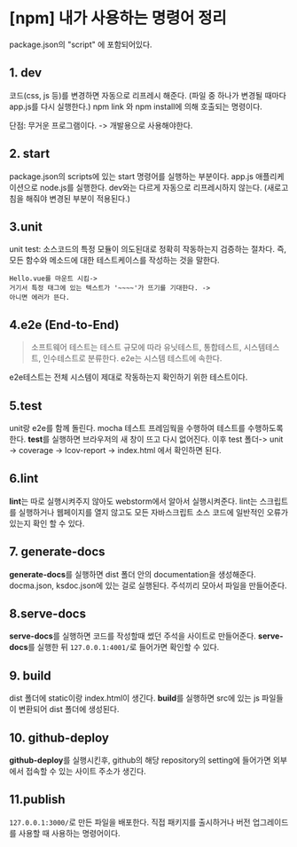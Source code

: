 # [npm] 내가 사용하는 명령어 정리

package.json의 "script" 에 포함되어있다.


## 1. dev
코드(css, js 등)를 변경하면 자동으로 리프레시 해준다.
(파일 중 하나가 변경될 때마다 app.js를 다시 실행한다.)
npm link 와 npm install에 의해 호출되는 명령이다.

단점: 무거운 프로그램이다. -> 개발용으로 사용해야한다.

## 2. start
package.json의 scripts에 있는 start 명령어를 실행하는 부분이다.
app.js 애플리케이션으로 node.js를 실행한다.
dev와는 다르게 자동으로 리프레시하지 않는다. (새로고침을 해줘야 변경된 부분이 적용된다.)


## 3.unit
unit test: 소스코드의 특정 모듈이 의도된대로 정확히 작동하는지 검증하는 절차다.
즉, 모든 함수와 메소드에 대한 테스트케이스를 작성하는 것을 말한다.

```
Hello.vue를 마운트 시킴-> 
거기서 특정 태그에 있는 텍스트가 '~~~~'가 뜨기를 기대한다. -> 
아니면 에러가 뜬다.
```

## 4.e2e (End-to-End)
> 소프트웨어 테스트는 테스트 규모에 따라 유닛테스트, 통합테스트, 시스템테스트, 인수테스트로 분류한다. e2e는 시스템 테스트에 속한다.

e2e테스트는 전체 시스템이 제대로 작동하는지 확인하기 위한 테스트이다. 

## 5.test
unit랑 e2e를 함께 돌린다.
mocha 테스트 프레임웍을 수행하여 테스트를 수행하도록 한다.
**test**를 실행하면 브라우저의 새 창이 뜨고 다시 없어진다.
이후 test 폴더-> unit -> coverage -> Icov-report -> index.html 에서 확인하면 된다.

## 6.lint
**lint**는 따로 실행시켜주지 않아도 webstorm에서 알아서 실행시켜준다.
lint는 스크립트를 실행하거나 웹페이지를 열지 않고도 모든 자바스크립트 소스 코드에 일반적인 오류가 있는지 확인 할 수 있다.

## 7. generate-docs
**generate-docs**를 실행하면 dist 폴더 안의 documentation을 생성해준다.
docma.json, ksdoc.json에 있는 걸로 실행된다.
주석끼리 모아서 파일을 만들어준다.
## 8.serve-docs
**serve-docs**를 실행하면 코드를 작성할때 썼던 주석을 사이트로 만들어준다.
**serve-docs**를 실행한 뒤 ```127.0.0.1:4001/```로 들어가면 확인할 수 있다.
## 9. build
dist 폴더에 static이랑 index.html이 생긴다.
**build**를 실행하면 src에 있는 js 파일들이 변환되어 dist 폴더에 생성된다.

## 10. github-deploy
**github-deploy**를 실행시킨후, github의 해당 repository의 setting에 들어가면 외부에서 접속할 수 있는 사이트 주소가 생긴다.
## 11.publish 
```127.0.0.1:3000/```로 만든 파일을 배포한다.
직접 패키지를 출시하거나 버전 업그레이드를 사용할 때 사용하는 명령어이다.
